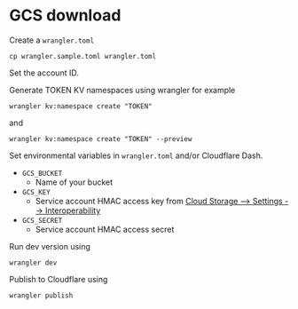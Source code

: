 # GCS download

Create a `wrangler.toml`

    cp wrangler.sample.toml wrangler.toml

Set the account ID.

Generate TOKEN KV namespaces using wrangler for example

    wrangler kv:namespace create "TOKEN"

and

    wrangler kv:namespace create "TOKEN" --preview

Set environmental variables in `wrangler.toml` and/or Cloudflare Dash.

* `GCS_BUCKET`
  * Name of your bucket
* `GCS_KEY`
  * Service account HMAC access key from [Cloud Storage --> Settings --> Interoperability](https://console.cloud.google.com/storage/settings;tab=interoperability)
* `GCS_SECRET`
  * Service account HMAC access secret

Run dev version using

    wrangler dev

Publish to Cloudflare using

    wrangler publish
